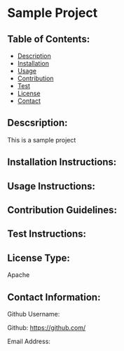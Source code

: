 
# Sample Project
## Table of Contents:
* [Description](#description)
* [Installation](#installation-instructions)
* [Usage](#usage-instructions)
* [Contribution](#contribution-guidelines)
* [Test](#test-instructions)
* [License](#license-type)
* [Contact](#contact-information)

## Descsription:
This is a sample project

## Installation Instructions: 


## Usage Instructions: 


## Contribution Guidelines: 


## Test Instructions: 


## License Type: 
Apache
        
## Contact Information:

Github Username:  

Github: https://github.com/

Email Address:  
